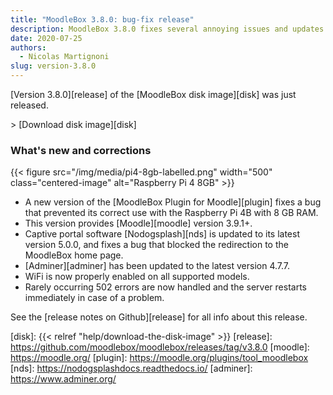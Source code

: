 ```yaml
---
title: "MoodleBox 3.8.0: bug-fix release"
description: MoodleBox 3.8.0 fixes several annoying issues and updates several components, including Moodle 3.9.1+.
date: 2020-07-25
authors:
  - Nicolas Martignoni
slug: version-3.8.0
---
```


[Version 3.8.0][release] of the [MoodleBox disk image][disk] was just released.

&gt; [Download disk image][disk]

### What's new and corrections

{{< figure src="/img/media/pi4-8gb-labelled.png" width="500" class="centered-image" alt="Raspberry Pi 4 8GB" >}}

  - A new version of the [MoodleBox Plugin for Moodle][plugin] fixes a bug that prevented its correct use with the Raspberry Pi 4B with 8 GB RAM.
  - This version provides [Moodle][moodle] version 3.9.1+.
  - Captive portal software [Nodogsplash][nds] is updated to its latest version 5.0.0, and fixes a bug that blocked the redirection to the MoodleBox home page.
  - [Adminer][adminer] has been updated to the latest version 4.7.7.
  - WiFi is now properly enabled on all supported models.
  - Rarely occurring 502 errors are now handled and the server restarts immediately in case of a problem.

See the [release notes on Github][release] for all info about this release.

 [disk]: {{< relref "help/download-the-disk-image" >}}
 [release]: https://github.com/moodlebox/moodlebox/releases/tag/v3.8.0
 [moodle]: https://moodle.org/
 [plugin]: https://moodle.org/plugins/tool_moodlebox
 [nds]: https://nodogsplashdocs.readthedocs.io/
 [adminer]: https://www.adminer.org/
